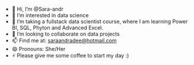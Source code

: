 
- 👋 Hi, I’m @Sara-andr
- 👀 I’m interested in data science
- 🌱 I’m taking a fullstack data scientist course, where I am learning Power BI, SQL, Phyton and Advanced Excel.
- 💞️ I’m looking to collaborate on data projects
- 📫 Find me at: saraandradee@hotmail.com
- 😄 Pronouns: She/Her
- ⚡ Please give me some coffee to start my day :)

<!---
Sara-andr/Sara-andr is a ✨ special ✨ repository because its `README.md` (this file) appears on your GitHub profile.
You can click the Preview link to take a look at your changes.
--->
